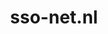 ---
layout: post
title:  "sso-net.nl"
internal_url:  "/data/sso-net.nl.html"
categories: dutchgov
---
